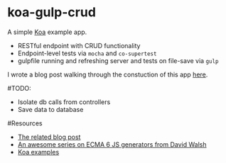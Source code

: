 koa-gulp-crud
=============

A simple [Koa](http://koajs.com/) example app.

- RESTful endpoint with CRUD functionality
- Endpoint-level tests via `mocha` and `co-supertest`
- gulpfile running and refreshing server and tests on file-save via `gulp`

I wrote a blog post walking through the constuction of this app
[here](http://russmatney.com/techsposure/2014/10/04/basic-koa-api-gulp-supertest/).

#TODO:

- Isolate db calls from controllers
- Save data to database

#Resources

- [The related blog
  post](http://russmatney.com/techsposure/2014/10/04/basic-koa-api-gulp-supertest/)
- [An awesome series on ECMA 6 JS generators from David Walsh](http://davidwalsh.name/es6-generators)
- [Koa examples](https://github.com/koajs/examples)
